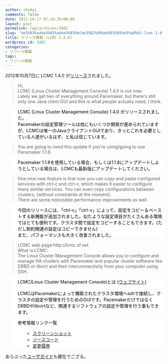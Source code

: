 ```yaml
---
author: ikedaj
comments: false
date: 2012-10-17 07:14:35+00:00
layout: post
permalink: /wp/archives/3482
slug: '%e3%83%aa%e3%83%aa%e3%83%bc%e3%82%b9%e6%83%85%e5%a0%b1-lcmc-1-4-0'
title: リリース情報 (LCMC 1.4.0)
wordpress_id: 3482
categories:
- リリース情報
tags:
- リリース情報
---
```


2012年10月7日に LCMC 1.4.0 が[リリース](http://lists.linux-ha.org/pipermail/linux-ha/2012-October/045706.html)されました。


<blockquote>
Hi,<br>
LCMC (Linux Cluster Management Console) 1.4.0 is out now.<br>
Lately we get two of everything around Pacemaker, but there's still only one Java client GUI and this is what people actually need, I think.<br>
</blockquote>




<blockquote style="background-color:white;border-color:white;color:black;">
LCMC (Linux Cluster Management Console) 1.4.0 がリリースされました。<br>
Pacemakerの設定管理ツールは他にもいくつか開発が進められていますが、LCMCは唯一のJavaクライアントGUIであり、きっとこれを必要としている人達がいるはず、と私は信じています。<br>
</blockquote>




<blockquote>
You are going to need this update if you're using/going to use Pacemaker 1.1.8.<br>
</blockquote>




<blockquote style="background-color:white;border-color:white;color:black;">
Pacemaker 1.1.8を使用している場合、もしくは1.1.8にアップデートしようとしている場合は、LCMCも最新版にアップデートしてください。<br>
</blockquote>




<blockquote>
One nice new feature is that now you can copy and paste configured services with ctrl-c and ctrl-v, which makes it easier to configure many similar services. You can even copy configurations between clusters, (without constraints at the moment).<br>
There are some noticeable performance improvements as well.<br>
</blockquote>




<blockquote style="background-color:white;border-color:white;color:black;">
今回のリリースには、「ctrl-c」「ctrl-v」によって、設定をコピー＆ペーストする新機能が追加されました。似たような設定項目がたくさんある環境ではとても便利です。クラスタ間で設定をコピーすることもできます。(ただし制約関連の設定はコピーできません)<br>
また、パフォーマンスも大きく改善されました。<br>
</blockquote>




<blockquote>
LCMC web page:http://lcmc.sf.net<br>
What is LCMC:<br>
The Linux Cluster Management Console allows you to configure and manage HA clusters with Pacemaker and popular cluster software like DRBD or libvirt and their interconnectivity from your computer using SSH.<br>
</blockquote>




<blockquote style="background-color:white;border-color:white;color:black;">
LCMC(Linux Cluster Management Console)とは      (<a href="http://lcmc.sf.net" target="_blank">ウェブサイト</a>)<br>
<br>
LCMCはPacemakerによって構築されたクラスタ環境へsshで接続し、クラスタの設定や管理を行うためのGUIです。PacemakerだけではなくDRBDやlibvirtなど、関連するソフトウェアの設定や管理を行う事もできます。<br>
</blockquote>




<blockquote style="background-color:white;border-color:white;color:black;">
参考情報リンク一覧<br>
<ul>
     <ul>
	<li><a href="http://sourceforge.net/apps/gallery/lcmc/" target="_blank">スクリーンショット</a>
	</li>
	<li><a href="https://github.com/rasto/lcmc" target="_blank">ソースコード</a>
	</li>
	<li><a href="http://lcmc.sourceforge.net/changelog" target="_blank">変更履歴</a>
	</li>
     </ul>
</ul>
</blockquote>

  

あらぶった[ユーザガイド](http://lcmc.sourceforge.net/lcmc-user-guide/lcmc-guide.html)も健在でござる。
